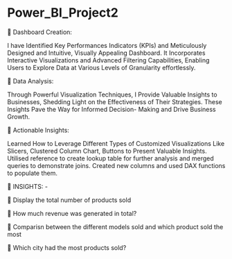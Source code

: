 # Power_BI_Project2


🔆 Dashboard Creation:

I have Identified Key Performances Indicators (KPIs) and Meticulously Designed and Intuitive, Visually Appealing Dashboard. It Incorporates Interactive Visualizations and Advanced Filtering Capabilities, Enabling Users to Explore Data at Various Levels of Granularity effortlessly.

🔆 Data Analysis:

Through Powerful Visualization Techniques, I Provide Valuable Insights to Businesses, Shedding Light on the Effectiveness of Their Strategies. These Insights Pave the Way for Informed Decision- Making and Drive Business Growth.

🔆 Actionable Insights:

Learned How to Leverage Different Types of Customized Visualizations Like Slicers, Clustered Column Chart, Buttons to Present Valuable Insights.
Utilised reference to create lookup table for further analysis and merged queries to demonstrate joins. Created new columns and used DAX functions to populate them.


🔆 INSIGHTS: -

🔹 Display the total number of products sold

🔹 How much revenue was generated in total?

🔹 Comparisn between the different models sold and which product sold the most

🔹 Which city had the most products sold?
